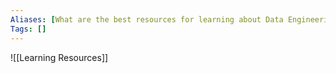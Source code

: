 ```yaml
---
Aliases: [What are the best resources for learning about Data Engineering?]
Tags: []
---
```


![[Learning Resources]]